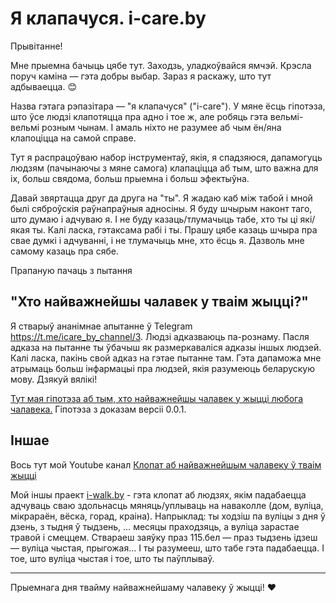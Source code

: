 # Я клапачуся. i-care.by
Прывітанне!

Мне прыемна бачыць цябе тут. Заходзь, уладкоўвайся ямчэй. Крэсла поруч каміна — гэта добры выбар. Зараз я раскажу, што тут адбываецца. 😊

Назва гэтага рэпазітара — "я клапачуся" ("i-care"). У мяне ёсць гіпотэза, што ўсе людзі клапотяцца пра адно і тое ж, але робяць гэта вельмі-вельмі розным чынам.
І амаль ніхто не разумее аб чым ён/яна клапоціцца на самой справе.

Тут я распрацоўваю набор інструментаў, якія, я спадзяюся, дапамогуць людзям (пачынаючы з мяне самога) клапаціцца аб тым, што важна для іх, больш свядома, больш прыемна
і больш эфектыўна.

Давай звяртацца друг да друга на "ты". Я жадаю каб між табой і мной былі сяброўскія раўнапраўныя адносіны. Я буду шчырым наконт таго, што думаю і адчуваю я. І не буду
казаць/тлумачыць табе, хто ты ці які/якая ты. Калі ласка, гэтаксама рабі і ты. Прашу цябе казаць шчыра пра свае думкі і адчуванні, і не тлумачыць мне, хто ёсць я. Дазволь
мне самому казаць пра сябе.

Прапаную пачаць з пытання

## "Хто найважнейшы чалавек у тваім жыцці?"
Я стварыў ананімнае апытанне ў Telegram https://t.me/icare_by_channel/3. Людзі адказваюць па-рознаму. Пасля адказа на пытанне ты ўбачыш як размеркаваліся адказы іншых
людзей. Калі ласка, пакінь свой адказ на гэтае пытанне там. Гэта дапаможа мне атрымаць больш інфармацыі пра людзей, якія разумеюць беларускую мову. Дзякуй вялікі!

[Тут мая гіпотэза аб тым, хто найважнейшы чалавек у жыцці любога чалавека.](Хто-найважнейшы-чалавек-у-жыцці-любога-чалавека/Гіпотэза-доказ-разважанні.md)
Гіпотэза з доказам версіі 0.0.1.


## Іншае

Вось тут мой Youtube канал [Клопат аб найважнейшым чалавеку ў тваім жыцці](https://www.youtube.com/channel/UCDVmfJuYxY6MAfO3KlpYv5A)

Мой іншы праект [i-walk.by](https://github.com/mshurkaeu-public/i-walk.by) - гэта клопат аб людзях, якім падабаецца адчуваць сваю здольнасць мяняць/уплываць на наваколле
(дом, вуліца, мікрараён, вёска, горад, краіна). Напрыклад: ты ходзіш па вуліцы з дня ў дзень, з тыдня ў тыдзень, … месяцы праходзяць, а вуліца зарастае травой і смеццем.
Ствараеш заяўку праз 115.бел — праз тыдзень ідзеш — вуліца чыстая, прыгожая… І ты разумееш, што табе гэта падабаецца. І тое, што вуліца чыстая і тое, што ты паўплываў.

---

Прыемнага дня твайму найважнейшаму чалавеку ў жыцці! ❤️
